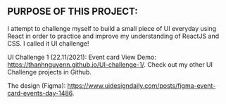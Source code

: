 ## PURPOSE OF THIS PROJECT: 


I attempt to challenge myself to build a small piece of UI everyday using React in order to practice and improve my understanding of ReactJS and CSS. I called it UI challenge! 

UI Challenge 1 (22.11/2021): Event card 
View Demo: https://thanhnguyenn.github.io/UI-challenge-1/.
Check out my other UI Challenge projects in Github.

The design (Figma): https://www.uidesigndaily.com/posts/figma-event-card-events-day-1486. 


